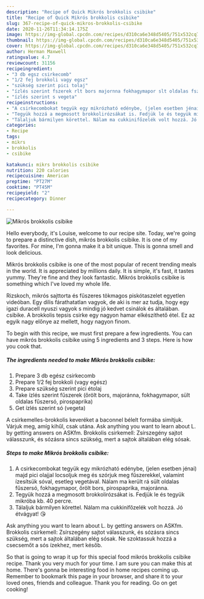 ```yaml
---
description: "Recipe of Quick Mikrós brokkolis csibike"
title: "Recipe of Quick Mikrós brokkolis csibike"
slug: 367-recipe-of-quick-mikros-brokkolis-csibike
date: 2020-11-26T11:34:14.175Z
image: https://img-global.cpcdn.com/recipes/d310ca6e348d5405/751x532cq70/mikros-brokkolis-csibike-recept-foto.jpg
thumbnail: https://img-global.cpcdn.com/recipes/d310ca6e348d5405/751x532cq70/mikros-brokkolis-csibike-recept-foto.jpg
cover: https://img-global.cpcdn.com/recipes/d310ca6e348d5405/751x532cq70/mikros-brokkolis-csibike-recept-foto.jpg
author: Herman Maxwell
ratingvalue: 4.7
reviewcount: 31156
recipeingredient:
- "3 db egsz csirkecomb"
- "1/2 fej brokkoli vagy egsz"
- "szükség szerint pici tolaj"
- "ízlés szerint fszerek rlt bors majornna fokhagymapor slt oldalas fszers pirospaprika"
- "ízlés szerint s vegeta"
recipeinstructions:
- "A csirkecombokat tegyük egy mikrózható edénybe, (jelen esetben jénai) majd pici olajjal locsoljuk meg és szórjuk meg fűszerekkel, valamint ízesítsük sóval, esetleg vegetával. Nálam ma került rá sült oldalas fűszersó, fokhagymapor, őrölt bors, pirospaprika, majoránna."
- "Tegyük hozzá a megmosott brokkolirózsákat is. Fedjük le és tegyük mikróba kb. 40 percre."
- "Tálaljuk bármilyen körettel. Nálam ma cukkinifőzelék volt hozzá. Jó étvágyat! 😘"
categories:
- Recipe
tags:
- mikrs
- brokkolis
- csibike

katakunci: mikrs brokkolis csibike 
nutrition: 220 calories
recipecuisine: American
preptime: "PT27M"
cooktime: "PT45M"
recipeyield: "2"
recipecategory: Dinner

---
```



![Mikrós brokkolis csibike](https://img-global.cpcdn.com/recipes/d310ca6e348d5405/751x532cq70/mikros-brokkolis-csibike-recept-foto.jpg)

Hello everybody, it's Louise, welcome to our recipe site. Today, we're going to prepare a distinctive dish, mikrós brokkolis csibike. It is one of my favorites. For mine, I'm gonna make it a bit unique. This is gonna smell and look delicious.

Mikrós brokkolis csibike is one of the most popular of recent trending meals in the world. It is appreciated by millions daily. It is simple, it's fast, it tastes yummy. They're fine and they look fantastic. Mikrós brokkolis csibike is something which I've loved my whole life.

Rizskoch, mikrós sajttorta és fűszeres tökmagos piskótaszelet egyetlen videóban. Egy dilis fárathatatlan vagyok, de aki is mer az tudja, hogy egy igazi duracell nyuszi vagyok s mindig jó kedvet csinálok és általában. csibike. A brokkolis tepsis csirke egy nagyon hamar elkészíthető étel. Ez az egyik nagy előnye az mellett, hogy nagyon finom.


To begin with this recipe, we must first prepare a few ingredients. You can have mikrós brokkolis csibike using 5 ingredients and 3 steps. Here is how you cook that.

<!--inarticleads1-->

##### The ingredients needed to make Mikrós brokkolis csibike:

1. Prepare 3 db egész csirkecomb
1. Prepare 1/2 fej brokkoli (vagy egész)
1. Prepare szükség szerint pici étolaj
1. Take ízlés szerint fűszerek (őrölt bors, majoránna, fokhagymapor, sült oldalas fűszersó, pirospaprika)
1. Get ízlés szerint só (vegeta)


A csirkemelles-brokkolis keveréket a baconnel bélelt formába simítjuk. Várjuk meg, amíg kihűl, csak utána. Ask anything you want to learn about L. by getting answers on ASKfm. Brokkolis csirkemell: Zsírszegény sajtot válasszunk, és sózásra sincs szükség, mert a sajtok általában elég sósak. 

<!--inarticleads2-->

##### Steps to make Mikrós brokkolis csibike:

1. A csirkecombokat tegyük egy mikrózható edénybe, (jelen esetben jénai) majd pici olajjal locsoljuk meg és szórjuk meg fűszerekkel, valamint ízesítsük sóval, esetleg vegetával. Nálam ma került rá sült oldalas fűszersó, fokhagymapor, őrölt bors, pirospaprika, majoránna.
1. Tegyük hozzá a megmosott brokkolirózsákat is. Fedjük le és tegyük mikróba kb. 40 percre.
1. Tálaljuk bármilyen körettel. Nálam ma cukkinifőzelék volt hozzá. Jó étvágyat! 😘


Ask anything you want to learn about L. by getting answers on ASKfm. Brokkolis csirkemell: Zsírszegény sajtot válasszunk, és sózásra sincs szükség, mert a sajtok általában elég sósak. Ne szoktassuk hozzá a csecsemőt a sós ízekhez, mert későb. 

So that is going to wrap it up for this special food mikrós brokkolis csibike recipe. Thank you very much for your time. I am sure you can make this at home. There's gonna be interesting food in home recipes coming up. Remember to bookmark this page in your browser, and share it to your loved ones, friends and colleague. Thank you for reading. Go on get cooking!
